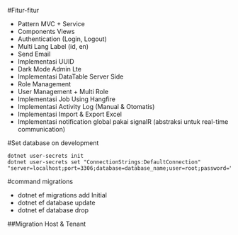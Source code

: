 #Fitur-fitur

- Pattern MVC + Service
- Components Views
- Authentication (Login, Logout)
- Multi Lang Label (id, en)
- Send Email
- Implementasi UUID
- Dark Mode Admin Lte
- Implementasi DataTable Server Side
- Role Management
- User Management + Multi Role
- Implementasi Job Using Hangfire
- Implementasi Activity Log (Manual & Otomatis)
- Implementasi Import & Export Excel
- Implementasi notification global pakai signalR (abstraksi untuk real-time communication)

#Set database on development

```
dotnet user-secrets init
dotnet user-secrets set "ConnectionStrings:DefaultConnection" "server=localhost;port=3306;database=database_name;user=root;password="
```

#command migrations

- dotnet ef migrations add Initial
- dotnet ef database update
- dotnet ef database drop

##Migration Host & Tenant
